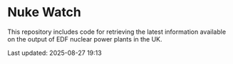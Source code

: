# Nuke Watch

This repository includes code for retrieving the latest information available on the output of EDF nuclear power plants in the UK.

Last updated: 2025-08-27 19:13